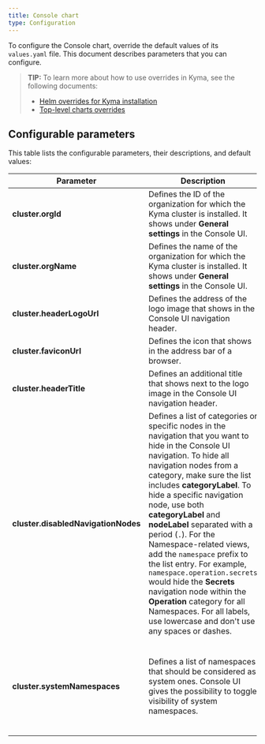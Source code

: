 ```yaml
---
title: Console chart
type: Configuration
---
```


To configure the Console chart, override the default values of its `values.yaml` file. This document describes parameters that you can configure.

>**TIP:** To learn more about how to use overrides in Kyma, see the following documents:
>* [Helm overrides for Kyma installation](/root/kyma/#configuration-helm-overrides-for-kyma-installation)
>* [Top-level charts overrides](/root/kyma/#configuration-helm-overrides-for-kyma-installation-top-level-charts-overrides)

## Configurable parameters

This table lists the configurable parameters, their descriptions, and default values:

| Parameter | Description | Default value |
|-----------|-------------|---------------|
| **cluster.orgId** |  Defines the ID of the organization for which the Kyma cluster is installed. It shows under **General settings** in the Console UI. | `my-org-123` |
| **cluster.orgName** | Defines the name of the organization for which the Kyma cluster is installed. It shows under **General settings** in the Console UI. | `My Organization` |
| **cluster.headerLogoUrl** | Defines the address of the logo image that shows in the Console UI navigation header. | `assets/logo.svg` |
| **cluster.faviconUrl** | Defines the icon that shows in the address bar of a browser. | `favicon.ico` |
| **cluster.headerTitle** | Defines an additional title that shows next to the logo image in the Console UI navigation header. | None |
| **cluster.disabledNavigationNodes** | Defines a list of categories or specific nodes in the navigation that you want to hide in the Console UI navigation. To hide all navigation nodes from a category, make sure the list includes **categoryLabel**. To hide a specific navigation node, use both **categoryLabel** and **nodeLabel** separated with a period (`.`). For the Namespace-related views, add the `namespace` prefix to the list entry. For example, `namespace.operation.secrets` would hide the **Secrets** navigation node within the **Operation** category for all Namespaces. For all labels, use lowercase and don't use any spaces or dashes. | None |
| **cluster.systemNamespaces** | Defines a list of namespaces that should be considered as system ones. Console UI gives the possibility to toggle visibility of system namespaces. | `istio-system knative-eventing knative-serving kube-public kube-system kyma-backup kyma-installer kyma-integration kyma-system natss` |
